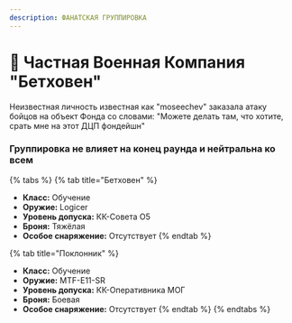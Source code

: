 ```yaml
---
description: ФАНАТСКАЯ ГРУППИРОВКА
---
```


# 🥶 Частная Военная Компания "Бетховен"

Неизвестная личность известная как "moseechev" заказала атаку бойцов на объект Фонда со словами: "Можете делать там, что хотите, срать мне на этот ДЦП фондейшн"

### Группировка не влияет на конец раунда и нейтральна ко всем <a href="#gruppirovka-ne-vliyaet-na-konec-raunda-i-neitralna-ko-vsem" id="gruppirovka-ne-vliyaet-na-konec-raunda-i-neitralna-ko-vsem"></a>

{% tabs %}
{% tab title="Бетховен" %}
* **Класс:** Обучение
* **Оружие:** Logicer
* **Уровень допуска:** КК-Совета О5
* **Броня:** Тяжёлая
* **Особое снаряжение:** Отсутствует
{% endtab %}

{% tab title="Поклонник" %}
* **Класс:** Обучение
* **Оружие:** MTF-E11-SR
* **Уровень допуска:** КК-Оперативника МОГ
* **Броня:** Боевая
* **Особое снаряжение:** Отсутствует
{% endtab %}
{% endtabs %}

